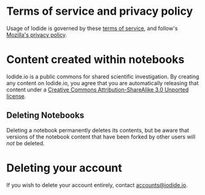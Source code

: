 # Terms of service and privacy policy

Usage of Iodide is governed by these [terms of service](https://www.mozilla.org/about/legal/terms/mozilla), and follow's [Mozilla's privacy policy](https://www.mozilla.org/privacy/websites/).

# Content created within notebooks

Iodide.io is a public commons for shared scientific investigation. By creating any content on Iodide.io, you agree that you are automatically releasing that content under a [Creative Commons Attribution-ShareAlike 3.0 Unported license](https://creativecommons.org/licenses/by-sa/3.0/deed.en).

## Deleting Notebooks

Deleting a notebook permanently deletes its contents, but be aware that versions of the notebook content that have been forked by other users will _not_ be deleted.

# Deleting your account

If you wish to delete your account entirely, contact <a href="mailto:accounts@iodide.io">accounts@iodide.io</a>.
